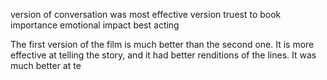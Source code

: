 version of conversation was most effective
version truest to book
importance
emotional impact
best acting


The first version of the film is much better than the second one. It is more effective at telling the story, and it had better renditions of the lines. It was much better at te 